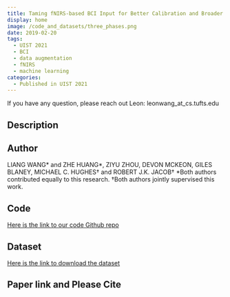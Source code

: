 ```yaml
---
title: Taming fNIRS-based BCI Input for Better Calibration and Broader Use
display: home
image: /code_and_datasets/three_phases.png
date: 2019-02-20
tags: 
  - UIST 2021
  - BCI
  - data augmentation
  - fNIRS
  - machine learning
categories:
  - Published in UIST 2021
--- 
```

If you have any question, please reach out Leon: leonwang_at_cs.tufts.edu 
## Description

## Author
LIANG WANG* and ZHE HUANG*, ZIYU ZHOU, DEVON MCKEON, GILES BLANEY, MICHAEL C. HUGHES† and ROBERT J.K. JACOB†
*Both authors contributed equally to this research.
†Both authors jointly supervised this work.
## Code
[Here is the link to our code Github repo](https://github.com/lwang89/code_for_UIST.git)
## Dataset
[Here is the link to download the dataset](https://tufts.box.com/s/x7gp7cz2xq4l8a4wluprhuwb5zgce6dg)
## Paper link and Please Cite
